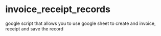 # invoice_receipt_records
google script that allows you to use google sheet to create and invoice, receipt and save the record
